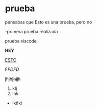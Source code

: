 # prueba

pensabas que Esto es una prueba, pero no

-primera prueba realizada

prueba viscode

**HEY**

[ESTO](Aprendiendo_Python)

F*FDFD*

jhjh~~jhjjh~~

1. klj
2. lñk

* lkñkl
